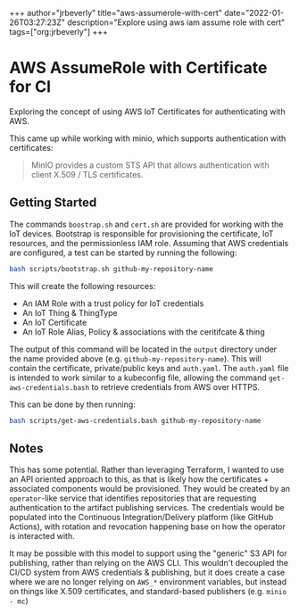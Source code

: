 +++
author="jrbeverly"
title="aws-assumerole-with-cert"
date="2022-01-26T03:27:23Z"
description="Explore using aws iam assume role with cert"
tags=["org:jrbeverly"]
+++

# AWS AssumeRole with Certificate for CI

Exploring the concept of using AWS IoT Certificates for authenticating with AWS.

This came up while working with minio, which supports authentication with certificates:

> MinIO provides a custom STS API that allows authentication with client X.509 / TLS certificates.

## Getting Started

The commands `boostrap.sh` and `cert.sh` are provided for working with the IoT devices. Bootstrap is responsible for provisioning the certificate, IoT resources, and the permissionless IAM role. Assuming that AWS credentials are configured, a test can be started by running the following:

```bash
bash scripts/bootstrap.sh github-my-repository-name
```

This will create the following resources:

- An IAM Role with a trust policy for IoT credentials
- An IoT Thing & ThingType
- An IoT Certificate
- An IoT Role Alias, Policy & associations with the ceritifcate & thing

The output of this command will be located in the `output` directory under the name provided above (e.g. `github-my-repository-name`). This will contain the certificate, private/public keys and `auth.yaml`. The `auth.yaml` file is intended to work similar to a kubeconfig file, allowing the command `get-aws-credentials.bash` to retrieve credentials from AWS over HTTPS.

This can be done by then running:

```bash
bash scripts/get-aws-credentials.bash github-my-repository-name
```

## Notes

This has some potential. Rather than leveraging Terraform, I wanted to use an API oriented approach to this, as that is likely how the certificates + associated components would be provisioned. They would be created by an `operator`-like service that identifies repositories that are requesting authentication to the artifact publishing services. The credentials would be populated into the Continuous Integration/Delivery platform (like GitHub Actions), with rotation and revocation happening base on how the operator is interacted with.

It may be possible with this model to support using the "generic" S3 API for publishing, rather than relying on the AWS CLI. This wouldn't decoupled the CI/CD system from AWS credentials & publishing, but it does create a case where we are no longer relying on `AWS_*` environment variables, but instead on things like X.509 certificates, and standard-based publishers (e.g. `minio - mc`)
